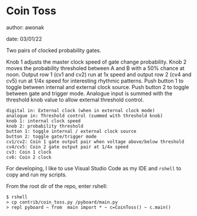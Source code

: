 # Coin Toss

author: awonak

date: 03/01/22

Two pairs of clocked probability gates.

Knob 1 adjusts the master clock speed of gate change probability. Knob 2 moves
the probability thresholed between A and B with a 50% chance at noon. Output 
row 1 (cv1 and cv2) run at 1x speed and output row 2 (cv4 and cv5) run at
1/4x speed for interesting rhythmic patterns. Push button 1 to toggle between
internal and external clock source. Push button 2 to toggle between gate and
trigger mode. Analogue input is summed with the threshold knob value to allow
external threshold control.

    digital in: External clock (when in external clock mode)
    analogue in: Threshold control (summed with threshold knob)
    knob 1: internal clock speed
    knob 2: probability threshold
    button 1: toggle internal / external clock source
    button 2: toggle gate/trigger mode
    cv1/cv2: Coin 1 gate output pair when voltage above/below threshold
    cv4/cv5: Coin 2 gate output pair at 1/4x speed
    cv3: Coin 1 clock
    cv6: Coin 2 clock

For developing, I like to use Visual Studio Code as my IDE and `rshell` to copy
and run my scripts.

From the root dir of the repo, enter rshell:

    $ rshell
    > cp contrib/coin_toss.py /pyboard/main.py
    > repl pyboard ~ from  main import * ~ c=CoinToss() ~ c.main()
